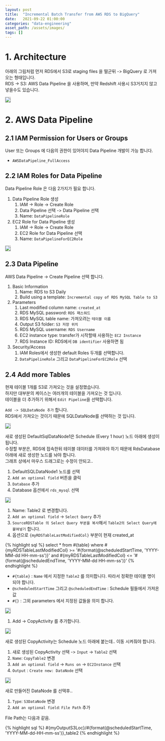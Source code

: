 ```yaml
---
layout: post 
title:  "Incremental Batch Transfer from AWS RDS to BigQuery"
date:   2021-09-22 01:00:00 
categories: "data-engineering"
asset_path: /assets/images/ 
tags: []
---
```


# 1. Architecture

아래의 그림처럼 먼저 RDS에서 S3로 staging files 을 떨군뒤 -> BigQuery 로 가져오는 형태입니다.<br>
RDS -> S3: AWS Data Pipeline 을 사용하며, 만약 Redshift 사용시 S3거치지 않고 넣을수도 있습니다.

<img src="{{ page.asset_path }}batch_transfer_01.png" class="center img-responsive img-rounded img-fluid" style="border:1px solid #aaa; max-width:800px;">




# 2. AWS Data Pipeline

## 2.1 IAM Permission for Users or Groups

User 또는 Groups 에 다음의 권한이 있어야지 Data Pipeline 개발이 가능 합니다.

 - `AWSDataPipeline_FullAccess`

## 2.2 IAM Roles for Data Pipeline

Data Pipeline Role 은 다음 2가지가 필요 합니다. 

1. Data Pipeline Role 생성
   1. IAM -> Role -> Create Role
   2. Data Pipeline 선택 -> Data Pipeline 선택
   3. Name: `DataPipelineRole`
2. EC2 Role for Data Pipeline 생성
   1. IAM -> Role -> Create Role
   2. EC2 Role for Data Pipeline 선택
   3. Name: `DataPipelineForEC2Role`

<img src="{{ page.asset_path }}batch_transfer_02.png" class="center img-responsive img-rounded img-fluid" style="border:1px solid #aaa; max-width:800px;">



## 2.3 Data Pipeline

AWS Data Pipeline -> Create Pipeline 선택 합니다.

1. Basic Information
   1. Name: RDS to S3 Daily
   2. Build using a template: `Incremental copy of RDS MySQL Table to S3`
2. Parameters
   1. Last modified column name: `created_at`
   2. RDS MySQL password: `RDS 패스워드`
   3. RDS MySQL table name: 가져오려는 `테이블 이름`
   4. Output S3 folder: `S3 저장 위치` 
   5. RDS MySQL username: `RDS Username`
   6. EC2 instance type: transfer가 시작할때 사용하는 `EC2 Instance` 
   7. RDS Instance ID: RDS에서  `DB identifier` 사용하면 됨
3. Security/Access
   1. IAM Roles에서 생성한 default Roles 두개를 선택합니다. 
   2. `DataPipelineRole` 그리고 `DataPipelineForEC2Role` 선택

## 2.4 Add more Tables 

현재 테이블 1개를 S3로 가져오는 것을 설정했습니다. <br>
하지만 대부분의 케이스는 여러개의 테이블을 가져오는 것 입니다.<br>
테이블을 더 추가하기 위해서 `Edit Pipeline`을 선택합니다. 


`Add -> SQLDataNode 추가` 합니다.<br>
RDS에서 가져오는 것이기 때문에 SQLDataNode를 선택하는 것 입니다. 

<img src="{{ page.asset_path }}batch_transfer_03.png" class="center img-responsive img-rounded img-fluid" style="border:1px solid #aaa; max-width:800px;">

새로 생성된 DefaultSqlDataNode1은 Schedule (Every 1 hour) 노드 아래에 생성이 됩니다.<br>
수정할 부분은, RDS에 접속한뒤 테이블 데이터를 가져와야 하기 때문에 RdsDatabase 아래에 새로 생성한 노드를 놔야 합니다.<br>
그래프 상에서 마우스 드래그로는 수정이 안되고.. 

1. DefaultSQLDataNode1 노드를 선택
2. `Add an optional field` 버튼을 클릭
3. `Database` 추가
4. Database 옵션에서 `rds_mysql` 선택

<img src="{{ page.asset_path }}batch_transfer_04.png" class="center img-responsive img-rounded img-fluid" style="border:1px solid #aaa; max-width:800px;">


1. Name: Table2 로 변경합니다. 
2. `Add an optional field` -> `Select Query` 추가
3. `SourceRDSTable 의 Select Query 부분을 복사`해서 `Table2의 Select Query에 붙여넣기` 합니다.
4. 옵션으로 `{myRDSTableLastModifiedCol}` 부분이 현재 created_at

{% highlight sql %}
select * from #{table} 
  where #{myRDSTableLastModifiedCol} >= '#{format(@scheduledStartTime, 'YYYY-MM-dd HH-mm-ss')}' and 
        #{myRDSTableLastModifiedCol} <= '#{format(@scheduledEndTime, 'YYYY-MM-dd HH-mm-ss')}'
{% endhighlight %}

 - `#{table}` : `Name` 에서 지정한 `Table2` 를 의미합니다. 따라서 정확한 테이블 명이 되야 합니다.
 - `@scheduledStartTime` 그리고 `@scheduledEndTime` : Schedule 필들에서 가져온 값
 - `#{}` : 그외 parameters 에서 지정된 값들을 의미 합니다.

<img src="{{ page.asset_path }}batch_transfer_05.png" class="center img-responsive img-rounded img-fluid" style="border:1px solid #aaa; max-width:800px;">


1. Add -> CopyActivity 를 추가합니다.

<img src="{{ page.asset_path }}batch_transfer_06.png" class="center img-responsive img-rounded img-fluid" style="border:1px solid #aaa; max-width:800px;">

새로 생성된 CopyActivity는 Schedule 노드 아래에 붙는데.. 이동 시켜줘야 합니다.

1. 새로 생성된 CopyActivity 선택 -> `Input` -> `Table2` 선택
2. `Name`: `CopyTable2` 변경
3. `Add an optional field` -> `Runs on` -> `EC2Instance` 선택
4. `Output` : `Create new: DataNode` 선택 

<img src="{{ page.asset_path }}batch_transfer_07.png" class="center img-responsive img-rounded img-fluid" style="border:1px solid #aaa; max-width:800px;">

새로 만들어진 DataNode 를 선택후..

1. `Type`: `S3DataNode` 변경
2. `Add an optional field`: `File Path` 추가

File Path는 다음과 같음. 

{% highlight sql %}
#{myOutputS3Loc}/#{format(@scheduledStartTime, 'YYYY-MM-dd-HH-mm-ss')}_table2
{% endhighlight %}
